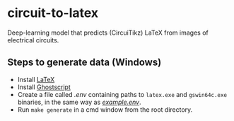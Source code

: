 # circuit-to-latex

Deep-learning model that predicts (CircuiTikz) LaTeX from images of electrical circuits.

## Steps to generate data (Windows)

- Install [LaTeX](https://www.latex-project.org/get/)
- Install [Ghostscript](https://ghostscript.com/releases/gsdnld.html)
- Create a file called _.env_ containing paths to `latex.exe` and `gswin64c.exe` binaries, in the same way as [_example.env_](/example.env).
- Run `make generate` in a cmd window from the root directory.
